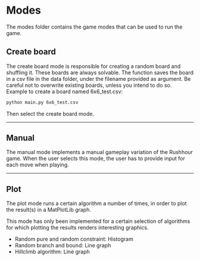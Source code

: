 # Modes

The modes folder contains the game modes that can be used to run the game.

## Create board

The create board mode is responsible for creating a random board and shuffling it. These boards are always solvable. The function saves the board in a csv file in the data folder, under the filename provided as argument. Be careful not to overwrite existing boards, unless you intend to do so. Example to create a board named 6x6_test.csv:

```bash
python main.py 6x6_test.csv
```
Then select the create board mode.

---

## Manual

The manual mode implements a manual gameplay variation of the Rushhour game. When the user selects this mode, the user has to provide input for each move when playing.

---

## Plot

The plot mode runs a certain algorithm a number of times, in order to plot the result(s) in a MatPlotLib graph.

This mode has only been implemented for a certain selection of algorithms for which plotting the results renders interesting graphics.

* Random pure and random constraint: Histogram
* Random branch and bound: Line graph
* Hillclimb algorithm: Line graph

